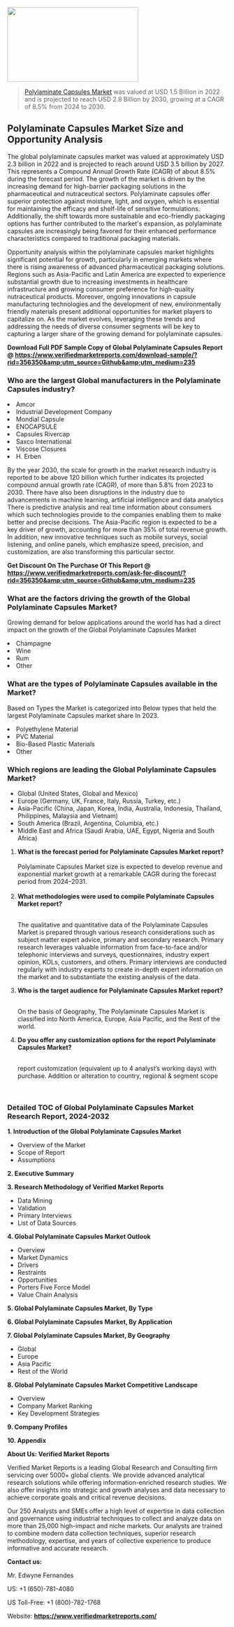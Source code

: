 <img src="https://ffe5etoiles.com/wp-content/uploads/2024/12/MST1-300x171.png" alt="" width="300" height="171" class="alignnone size-medium wp-image-20088" /><blockquote><p><p><a href="https://www.verifiedmarketreports.com/download-sample/?rid=356350&utm_source=Github&utm_medium=235" target="_blank">Polylaminate Capsules Market</a> was valued at USD 1.5 Billion in 2022 and is projected to reach USD 2.8 Billion by 2030, growing at a CAGR of 8.5% from 2024 to 2030.</p></blockquote><p><h2>Polylaminate Capsules Market Size and Opportunity Analysis</h2> <p>The global polylaminate capsules market was valued at approximately USD 2.3 billion in 2022 and is projected to reach around USD 3.5 billion by 2027. This represents a Compound Annual Growth Rate (CAGR) of about 8.5% during the forecast period. The growth of the market is driven by the increasing demand for high-barrier packaging solutions in the pharmaceutical and nutraceutical sectors. Polylaminate capsules offer superior protection against moisture, light, and oxygen, which is essential for maintaining the efficacy and shelf-life of sensitive formulations. Additionally, the shift towards more sustainable and eco-friendly packaging options has further contributed to the market's expansion, as polylaminate capsules are increasingly being favored for their enhanced performance characteristics compared to traditional packaging materials.</p> <p>Opportunity analysis within the polylaminate capsules market highlights significant potential for growth, particularly in emerging markets where there is rising awareness of advanced pharmaceutical packaging solutions. Regions such as Asia-Pacific and Latin America are expected to experience substantial growth due to increasing investments in healthcare infrastructure and growing consumer preference for high-quality nutraceutical products. Moreover, ongoing innovations in capsule manufacturing technologies and the development of new, environmentally friendly materials present additional opportunities for market players to capitalize on. As the market evolves, leveraging these trends and addressing the needs of diverse consumer segments will be key to capturing a larger share of the growing demand for polylaminate capsules.</p> </p><p class=""><strong>Download Full PDF Sample Copy of Global Polylaminate Capsules Report @ <a href="https://www.verifiedmarketreports.com/download-sample/?rid=356350&amp;utm_source=Github&amp;utm_medium=235" target="_blank">https://www.verifiedmarketreports.com/download-sample/?rid=356350&amp;utm_source=Github&amp;utm_medium=235</a></strong></p><h3 id="" class="">Who are the largest Global manufacturers in the Polylaminate Capsules industry?</h3><p><li>Amcor</li><li> Industrial Development Company</li><li> Mondial Capsule</li><li> ENOCAPSULE</li><li> Capsules Rivercap</li><li> Saxco International</li><li> Viscose Closures</li><li> H. Erben</li></p><div class=""><div class="" dir="" data-message-author-role="" data-message-id="" data-message-model-slug=""><div class=""><div class=""><div class=""><div class="" dir="" data-message-author-role="" data-message-id="" data-message-model-slug=""><div class=""><div class=""><p>By the year 2030, the scale for growth in the market research industry is reported to be above 120 billion which further indicates its projected compound annual growth rate (CAGR), of more than 5.8% from 2023 to 2030. There have also been disruptions in the industry due to advancements in machine learning, artificial intelligence and data analytics There is predictive analysis and real time information about consumers which such technologies provide to the companies enabling them to make better and precise decisions. The Asia-Pacific region is expected to be a key driver of growth, accounting for more than 35% of total revenue growth. In addition, new innovative techniques such as mobile surveys, social listening, and online panels, which emphasize speed, precision, and customization, are also transforming this particular sector.</p><p><strong>Get Discount On The Purchase Of This Report @&nbsp; <a href="https://www.verifiedmarketreports.com/ask-for-discount/?rid=356350&amp;utm_source=Github&amp;utm_medium=235" target="_blank">https://www.verifiedmarketreports.com/ask-for-discount/?rid=356350&amp;utm_source=Github&amp;utm_medium=235</a></strong></p></div></div></div></div></div></div></div></div><h3 id="" class="">What are the factors driving the growth of the Global Polylaminate Capsules Market?</h3><p id="" class="">Growing demand for below applications around the world has had a direct impact on the growth of the Global Polylaminate Capsules Market</p><p id="" class=""><li>Champagne</li><li> Wine</li><li> Rum</li><li> Other</li></p><h3 id="" class="">What are the types of Polylaminate Capsules available in the Market?</h3><p id="" class="">Based on Types the Market is categorized into Below types that held the largest Polylaminate Capsules market share In 2023.</p><p id="" class=""><li>Polyethylene Material</li><li> PVC Material</li><li> Bio-Based Plastic Materials</li><li> Other</li></p><h3 id="" class="">Which regions are leading the Global Polylaminate Capsules Market?</h3><ul><li>Global (United States, Global and Mexico)</li><li>Europe (Germany, UK, France, Italy, Russia, Turkey, etc.)</li><li>Asia-Pacific (China, Japan, Korea, India, Australia, Indonesia, Thailand, Philippines, Malaysia and Vietnam)</li><li>South America (Brazil, Argentina, Columbia, etc.)</li><li>Middle East and Africa (Saudi Arabia, UAE, Egypt, Nigeria and South Africa)</li></ul><p><ol><li><strong>What is the forecast period for Polylaminate Capsules Market report?<br /></strong><br /><span data-sheets-root="1" data-sheets-value="{&quot;1&quot;:2,&quot;2&quot;:&quot;XXXX size is expected to develop revenue and exponential market growth at a remarkable CAGR during the forecast period from 2024&ndash;2030.&quot;}" data-sheets-userformat="{&quot;2&quot;:12674,&quot;4&quot;:{&quot;1&quot;:2,&quot;2&quot;:16776960},&quot;10&quot;:2,&quot;11&quot;:0,&quot;15&quot;:&quot;Arial&quot;,&quot;16&quot;:12}">Polylaminate Capsules Market size is expected to develop revenue and exponential market growth at a remarkable CAGR during the forecast period from 2024&ndash;2031.</span><br /><br /></li><li><strong>What methodologies were used to compile Polylaminate Capsules Market report?<br /><br /></strong><p>The qualitative and quantitative data of the&nbsp;Polylaminate Capsules Market is prepared through various research considerations such as subject matter expert advice, primary and secondary research. Primary research leverages valuable information from face-to-face and/or telephonic interviews and surveys, questionnaires, industry expert opinion, KOLs, customers, and others. Primary interviews are conducted regularly with industry experts to create in-depth expert information on the market and to substantiate the existing analysis of the data.&nbsp;</p></li><li><strong>Who is the target audience for Polylaminate Capsules Market report?<br /><br /></strong><p>On the basis of Geography, The&nbsp;Polylaminate Capsules Market is classified into North America, Europe, Asia Pacific, and the Rest of the world.</p></li><li><strong>Do you offer any customization options for the report Polylaminate Capsules Market?<br /><br /></strong><p>report customization (equivalent up to 4 analyst&rsquo;s working days) with purchase. Addition or alteration to country, regional &amp; segment scope</p><p>&nbsp;</p></li></ol></p><h3 id="" class="">Detailed TOC of Global Polylaminate Capsules Market Research Report, 2024-2032</h3><p id="" class=""><strong>1. Introduction of the Global Polylaminate Capsules Market</strong></p><ul><li>Overview of the Market</li><li>Scope of Report</li><li>Assumptions</li></ul><p id="" class=""><strong>2. Executive Summary</strong></p><p id="" class=""><strong>3. Research Methodology of&nbsp;Verified Market Reports</strong></p><ul><li>Data Mining</li><li>Validation</li><li>Primary Interviews</li><li>List of Data Sources</li></ul><p id="" class=""><strong>4. Global Polylaminate Capsules Market Outlook</strong></p><ul><li>Overview</li><li>Market Dynamics</li><li>Drivers</li><li>Restraints</li><li>Opportunities</li><li>Porters Five Force Model</li><li>Value Chain Analysis</li></ul><p id="" class=""><strong>5. Global Polylaminate Capsules Market, By&nbsp;Type</strong></p><p id="" class=""><strong>6. Global Polylaminate Capsules Market, By Application</strong></p><p id="" class=""><strong>7. Global Polylaminate Capsules Market, By Geography</strong></p><ul><li>Global</li><li>Europe</li><li>Asia Pacific</li><li>Rest of the World</li></ul><p id="" class=""><strong>8. Global Polylaminate Capsules Market Competitive Landscape</strong></p><ul><li>Overview</li><li>Company Market Ranking</li><li>Key Development Strategies</li></ul><p id="" class=""><strong>9. Company Profiles</strong></p><p id="" class=""><strong>10. Appendix</strong></p><p id="" class=""><strong>About Us: Verified Market Reports</strong></p><p id="" class="">Verified Market Reports is a leading Global Research and Consulting firm servicing over 5000+ global clients. We provide advanced analytical research solutions while offering information-enriched research studies. We also offer insights into strategic and growth analyses and data necessary to achieve corporate goals and critical revenue decisions.</p><p id="" class="">Our 250 Analysts and SMEs offer a high level of expertise in data collection and governance using industrial techniques to collect and analyze data on more than 25,000 high-impact and niche markets. Our analysts are trained to combine modern data collection techniques, superior research methodology, expertise, and years of collective experience to produce informative and accurate research.</p><p id="" class=""><strong>Contact us:</strong></p><p id="" class="">Mr. Edwyne Fernandes</p><p id="" class="">US: +1 (650)-781-4080</p><p id="" class="">US Toll-Free: +1 (800)-782-1768</p><p id="" class="">Website: <a target="" data-test-app-aware-link=""><strong>https://www.verifiedmarketreports.com/</strong></a></p>
